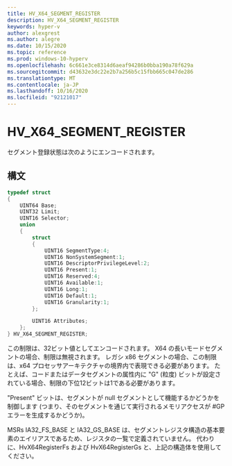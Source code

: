 ```yaml
---
title: HV_X64_SEGMENT_REGISTER
description: HV_X64_SEGMENT_REGISTER
keywords: hyper-v
author: alexgrest
ms.author: alegre
ms.date: 10/15/2020
ms.topic: reference
ms.prod: windows-10-hyperv
ms.openlocfilehash: 6c661e3ce8314d6aeaf94286b0bba190a78f629a
ms.sourcegitcommit: d43632e3dc22e2b7a256b5c15fbb665c047de286
ms.translationtype: MT
ms.contentlocale: ja-JP
ms.lasthandoff: 10/16/2020
ms.locfileid: "92121017"
---
```

# <a name="hv_x64_segment_register"></a>HV_X64_SEGMENT_REGISTER

セグメント登録状態は次のようにエンコードされます。

## <a name="syntax"></a>構文

```c
typedef struct
{
    UINT64 Base;
    UINT32 Limit;
    UINT16 Selector;
    union
    {
        struct
        {
            UINT16 SegmentType:4;
            UINT16 NonSystemSegment:1;
            UINT16 DescriptorPrivilegeLevel:2;
            UINT16 Present:1;
            UINT16 Reserved:4;
            UINT16 Available:1;
            UINT16 Long:1;
            UINT16 Default:1;
            UINT16 Granularity:1;
        };

        UINT16 Attributes;
    };
} HV_X64_SEGMENT_REGISTER;
 ```

この制限は、32ビット値としてエンコードされます。 X64 の長いモードセグメントの場合、制限は無視されます。 レガシ x86 セグメントの場合、この制限は、x64 プロセッサアーキテクチャの境界内で表現できる必要があります。 たとえば、コードまたはデータセグメントの属性内に "G" (粒度) ビットが設定されている場合、制限の下位12ビットは1である必要があります。

"Present" ビットは、セグメントが null セグメントとして機能するかどうかを制御します (つまり、そのセグメントを通じて実行されるメモリアクセスが #GP エラーを生成するかどうか)。

MSRs IA32_FS_BASE と IA32_GS_BASE は、セグメントレジスタ構造の基本要素のエイリアスであるため、レジスタの一覧で定義されていません。 代わりに、HvX64RegisterFs および HvX64RegisterGs と、上記の構造体を使用してください。